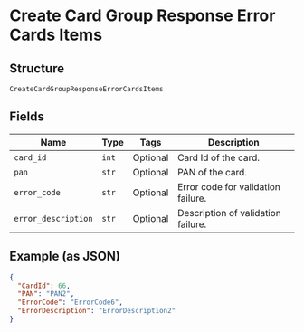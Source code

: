 
# Create Card Group Response Error Cards Items

## Structure

`CreateCardGroupResponseErrorCardsItems`

## Fields

| Name | Type | Tags | Description |
|  --- | --- | --- | --- |
| `card_id` | `int` | Optional | Card Id of the card. |
| `pan` | `str` | Optional | PAN of the card. |
| `error_code` | `str` | Optional | Error code for validation failure. |
| `error_description` | `str` | Optional | Description of validation failure. |

## Example (as JSON)

```json
{
  "CardId": 66,
  "PAN": "PAN2",
  "ErrorCode": "ErrorCode6",
  "ErrorDescription": "ErrorDescription2"
}
```

